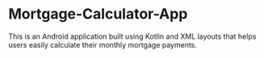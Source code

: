 # Mortgage-Calculator-App
This is an Android application built using Kotlin and XML layouts that helps users easily calculate their monthly mortgage payments.
